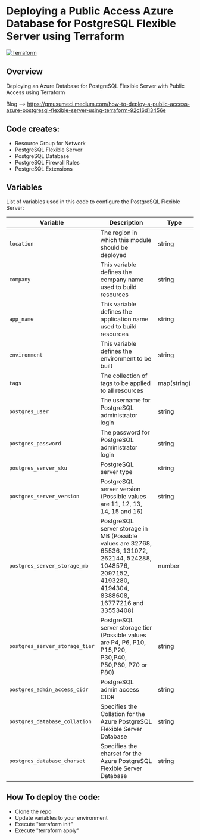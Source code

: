 # Deploying a Public Access Azure Database for PostgreSQL Flexible Server using Terraform
[![Terraform](https://img.shields.io/badge/terraform-v1.8+-blue.svg)](https://www.terraform.io/downloads.html)

## Overview

Deploying an Azure Database for PostgreSQL Flexible Server with Public Access using Terraform

Blog --> https://gmusumeci.medium.com/how-to-deploy-a-public-access-azure-postgresql-flexible-server-using-terraform-92c16d13456e

## Code creates:

- Resource Group for Network
- PostgreSQL Flexible Server
- PostgreSQL Database
- PostgreSQL Firewall Rules
- PostgreSQL Extensions

##  Variables

List of variables used in this code to configure the PostgreSQL Flexible Server:

| Variable | Description | Type | 
| --- | --- | --- | 
| `location` | The region in which this module should be deployed | string | 
| `company` | This variable defines the company name used to build resources | string | 
| `app_name` | This variable defines the application name used to build resources | string | 
| `environment` | This variable defines the environment to be built | string |
| `tags` | The collection of tags to be applied to all resources | map(string) |
| `postgres_user`            | The username for PostgreSQL administrator login | string |
| `postgres_password`        | The password for PostgreSQL administrator login | string |
| `postgres_server_sku`      | PostgreSQL server type | string |
| `postgres_server_version`  | PostgreSQL server version (Possible values are 11, 12, 13, 14, 15 and 16)| string |
| `postgres_server_storage_mb` | PostgreSQL server storage in MB (Possible values are 32768, 65536, 131072, 262144, 524288, 1048576, 2097152, 4193280, 4194304, 8388608, 16777216 and 33553408) | number |
| `postgres_server_storage_tier` | PostgreSQL server storage tier (Possible values are P4, P6, P10, P15,P20, P30,P40, P50,P60, P70 or P80) | string |
| `postgres_admin_access_cidr` | PostgreSQL admin access CIDR | string |
| `postgres_database_collation` | Specifies the Collation for the Azure PostgreSQL Flexible Server Database | string |
| `postgres_database_charset` | Specifies the charset for the Azure PostgreSQL Flexible Server Database | string |

## How To deploy the code:

- Clone the repo
- Update variables to your environment
- Execute "terraform init"
- Execute "terraform apply"
